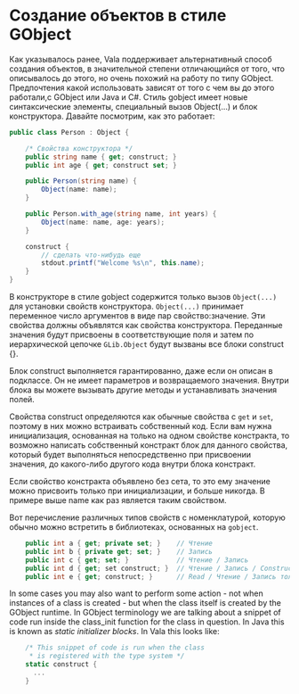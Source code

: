 # Создание объектов в стиле GObject

Как указывалось ранее, Vala поддерживает альтернативный способ создания объектов, в значительной степени отличающийся от того, что описывалось до этого, но очень похожий на работу по типу GObject. Предпочтения какой использовать зависят от того с чем вы до этого работали,с GObject или Java и C\#. Стиль gobject имеет новые синтаксические элементы, специальный вызов Object\(...\) и блок конструктора. Давайте посмотрим, как это работает:

```csharp
public class Person : Object {

    /* Свойства конструктора */
    public string name { get; construct; }
    public int age { get; construct set; }

    public Person(string name) {
        Object(name: name);
    }

    public Person.with_age(string name, int years) {
        Object(name: name, age: years);
    }

    construct {
        // сделать что-нибудь еще
        stdout.printf("Welcome %s\n", this.name);
    }
}
```

В конструкторе в стиле gobject содержится только вызов `Object(...)` для установки свойств конструктора. `Object(...)` принимает переменное число аргументов в виде пар свойство:значение. Эти свойства должны объявлятся как свойства конструктора. Переданные значения будут присвоены в соответствующие поля и затем по иерархической цепочке `GLib.Object` будут вызваны все блоки construct {}.

Блок construct выполняется гарантированно, даже если он описан в подклассе. Он не имеет параметров и возвращаемого значения. Внутри блока вы можете вызывать другие методы и устанавливать значения полей.

Свойства сonstruct определяются как обычные свойства с `get` и `set`, поэтому в них можно встраивать собственный код. Если вам нужна инициализация, основанная на только на одном свойстве констракта, то возможно написать собственный констракт блок для данного свойства, который будет выполняться непосредственно при присвоении значения, до какого-либо другого кода внутри блока констракт.

Если свойство констракта объявлено без сета, то это ему значение можно присвоить только при инициализации, и больше никогда. В примере выше name как раз является таким свойством.

Вот перечисление различных типов свойств с номенклатурой, которую обычно можно встретить в библиотеках, основанных на `gobject`.

```csharp
    public int a { get; private set; }    // Чтение
    public int b { private get; set; }    // Запись
    public int c { get; set; }            // Чтение / Запись
    public int d { get; set construct; }  // Чтение / Запись / Construct
    public int e { get; construct; }      // Read / Чтение / Запись только в construct
```



In some cases you may also want to perform some action - not when instances of a class is created - but when the class itself is created by the GObject runtime. In GObject terminology we are talking about a snippet of code run inside the class\_init function for the class in question. In Java this is known as _static initializer blocks_. In Vala this looks like:

```csharp
    /* This snippet of code is run when the class
     * is registered with the type system */
    static construct {
      ...
    }
```

